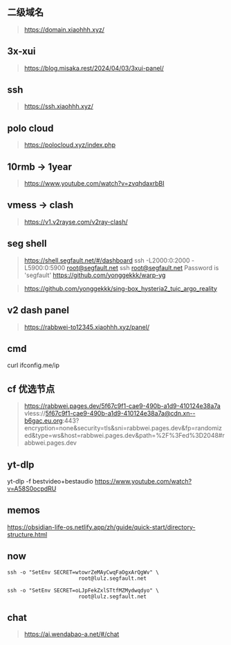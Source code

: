 ## 二级域名
> https://domain.xiaohhh.xyz/

## 3x-xui
> https://blog.misaka.rest/2024/04/03/3xui-panel/

## ssh
> https://ssh.xiaohhh.xyz/

## polo cloud
> https://polocloud.xyz/index.php

## 10rmb -> 1year
> https://www.youtube.com/watch?v=zvqhdaxrbBI

## vmess -> clash
> https://v1.v2rayse.com/v2ray-clash/

## seg shell
> https://shell.segfault.net/#/dashboard
ssh -L2000:0:2000 -L5900:0:5900 root@segfault.net 
ssh  root@segfault.net 
Password is 'segfault'
> https://github.com/yonggekkk/warp-yg


> https://github.com/yonggekkk/sing-box_hysteria2_tuic_argo_reality

## v2 dash panel
> https://rabbwei-to12345.xiaohhh.xyz/panel/

## cmd
curl ifconfig.me/ip

## cf 优选节点
> https://rabbwei.pages.dev/5f67c9f1-cae9-490b-a1d9-410124e38a7a
vless://5f67c9f1-cae9-490b-a1d9-410124e38a7a@cdn.xn--b6gac.eu.org:443?encryption=none&security=tls&sni=rabbwei.pages.dev&fp=randomized&type=ws&host=rabbwei.pages.dev&path=%2F%3Fed%3D2048#rabbwei.pages.dev

## yt-dlp
yt-dlp -f bestvideo+bestaudio https://www.youtube.com/watch?v=A58S0ocpdRU

## memos
https://obsidian-life-os.netlify.app/zh/guide/quick-start/directory-structure.html

## now 
```shell
ssh -o "SetEnv SECRET=wtowrZeMAyCwqFaOgxArQgWv" \
                       root@lulz.segfault.net

ssh -o "SetEnv SECRET=oLJpFekZxlSTtfMZMydwqdyo" \
                       root@lulz.segfault.net
```


## chat
> https://ai.wendabao-a.net/#/chat